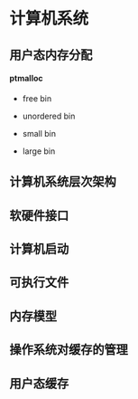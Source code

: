# 计算机系统

## 用户态内存分配

#### ptmalloc

+ free bin

+ unordered bin

+ small bin

+ large bin



## 计算机系统层次架构

## 软硬件接口

## 计算机启动

## 可执行文件

## 内存模型

## 操作系统对缓存的管理

## 用户态缓存






